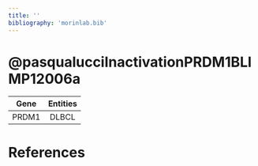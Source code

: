 ```yaml
---
title: ''
bibliography: 'morinlab.bib'
---
```


# @pasqualucciInactivationPRDM1BLIMP12006a
|Gene|Entities|
|:-:|:-:|
|PRDM1|DLBCL|

# References

